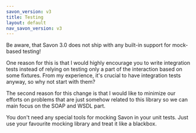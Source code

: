 ```yaml
---
savon_version: v3
title: Testing
layout: default
nav_savon_version: v3
---
```


Be aware, that Savon 3.0 does not ship with any built-in support for mock-based testing!

One reason for this is that I would highly encourage you to write integration tests instead
of relying on testing only a part of the interaction based on some fixtures. From my experience,
it's crucial to have integration tests anyway, so why not start with them?

The second reason for this change is that I would like to minimize our efforts on problems
that are just somehow related to this library so we can main focus on the SOAP and WSDL part.

You don't need any special tools for mocking Savon in your unit tests. Just use your favourite
mocking library and treat it like a blackbox.
